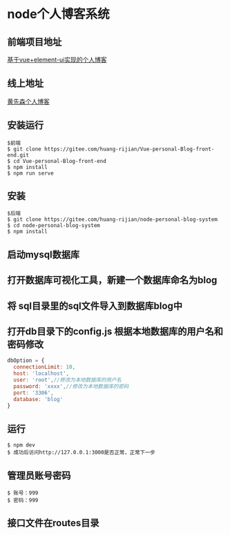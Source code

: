 # node个人博客系统


## 前端项目地址 

[基于vue+element-ui实现的个人博客](https://gitee.com/huang-rijian/Vue-personal-Blog-front-end)

## 线上地址 

[黄先森个人博客](http://www.hrjblog.top/)


## 安装运行
```
$前端
$ git clone https://gitee.com/huang-rijian/Vue-personal-Blog-front-end.git
$ cd Vue-personal-Blog-front-end
$ npm install
$ npm run serve
```

## 安装

```
$后端
$ git clone https://gitee.com/huang-rijian/node-personal-blog-system
$ cd node-personal-blog-system
$ npm install

```
## 启动mysql数据库

## 打开数据库可视化工具，新建一个数据库命名为blog

## 将 sql目录里的sql文件导入到数据库blog中

## 打开db目录下的config.js 根据本地数据库的用户名和密码修改
```js
dbOption = {
  connectionLimit: 10,
  host: 'localhost',
  user: 'root',//修改为本地数据库的用户名
  password: 'xxxx',//修改为本地数据库的密码
  port: '3306',
  database: 'blog'
}
```

## 运行

```
$ npm dev
$ 成功后访问http://127.0.0.1:3000是否正常，正常下一步

```

## 管理员账号密码

```
$ 账号：999
$ 密码：999

```

## 接口文件在routes目录
